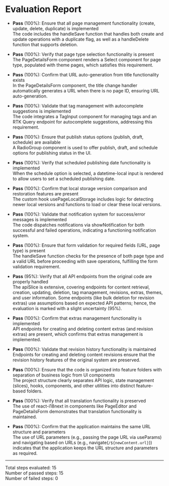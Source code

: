 # Evaluation Report

- **Pass** (100%): Ensure that all page management functionality (create, update, delete, duplicate) is implemented  
  The code includes the handleSave function that handles both create and update operations with a duplicate flag, as well as a handleDelete function that supports deletion.

- **Pass** (100%): Verify that page type selection functionality is present  
  The PageDetailsForm component renders a Select component for page type, populated with theme pages, which satisfies this requirement.

- **Pass** (100%): Confirm that URL auto-generation from title functionality exists  
  In the PageDetailsForm component, the title change handler automatically generates a URL when there is no page ID, ensuring URL auto-generation.

- **Pass** (100%): Validate that tag management with autocomplete suggestions is implemented  
  The code integrates a TagInput component for managing tags and an RTK Query endpoint for autocomplete suggestions, addressing this requirement.

- **Pass** (100%): Ensure that publish status options (publish, draft, schedule) are available  
  A RadioGroup component is used to offer publish, draft, and schedule options for publishing status in the UI.

- **Pass** (100%): Verify that scheduled publishing date functionality is implemented  
  When the schedule option is selected, a datetime-local input is rendered to allow users to set a scheduled publishing date.

- **Pass** (100%): Confirm that local storage version comparison and restoration features are present  
  The custom hook usePageLocalStorage includes logic for detecting newer local versions and functions to load or clear these local versions.

- **Pass** (100%): Validate that notification system for success/error messages is implemented  
  The code dispatches notifications via showNotification for both successful and failed operations, indicating a functioning notification system.

- **Pass** (100%): Ensure that form validation for required fields (URL, page type) is present  
  The handleSave function checks for the presence of both page type and a valid URL before proceeding with save operations, fulfilling the form validation requirement.

- **Pass** (95%): Verify that all API endpoints from the original code are properly handled  
  The apiSlice is extensive, covering endpoints for content retrieval, creation, updating, deletion, tag management, revisions, extras, themes, and user information. Some endpoints (like bulk deletion for revision extras) use assumptions based on expected API patterns; hence, the evaluation is marked with a slight uncertainty (95%).

- **Pass** (100%): Confirm that extras management functionality is implemented  
  API endpoints for creating and deleting content extras (and revision extras) are present, which confirms that extras management is implemented.

- **Pass** (100%): Validate that revision history functionality is maintained  
  Endpoints for creating and deleting content revisions ensure that the revision history features of the original system are preserved.

- **Pass** (100%): Ensure that the code is organized into feature folders with separation of business logic from UI components  
  The project structure clearly separates API logic, state management (slices), hooks, components, and other utilities into distinct feature-based folders.

- **Pass** (100%): Verify that all translation functionality is preserved  
  The use of react-i18next in components like PageEditor and PageDetailsForm demonstrates that translation functionality is maintained.

- **Pass** (100%): Confirm that the application maintains the same URL structure and parameters  
  The use of URL parameters (e.g., passing the page URL via useParams) and navigating based on URLs (e.g., navigate(`/${newContent.url}`)) indicates that the application keeps the URL structure and parameters as required.

---

Total steps evaluated: 15  
Number of passed steps: 15  
Number of failed steps: 0